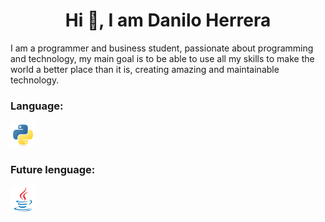 <h1 align="center">Hi 👋, I am Danilo Herrera</h1>

I am a programmer and business student, passionate about programming and technology, my main goal is to be able to use all my skills to make the world a better place than it is, creating amazing and maintainable technology.

</p>

<h3 align="left">Language:</h3>
<p align="left">  <img src="https://raw.githubusercontent.com/devicons/devicon/master/icons/python/python-original.svg" alt="python" width="40" height="40"/>
<h3 align="left">Future lenguage:</h3><a href="https://www.java.com" target="_blank" rel="noreferrer"> <img src="https://raw.githubusercontent.com/devicons/devicon/master/icons/java/java-original.svg" alt="java" width="40" height="40"/> </a> <a href="https://www.python.org" target="_blank" rel="noreferrer">
</a>
